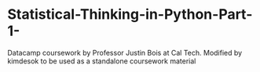 # Statistical-Thinking-in-Python-Part-1-
Datacamp coursework by Professor Justin Bois at Cal Tech.  Modified by kimdesok to be used as a standalone coursework material
